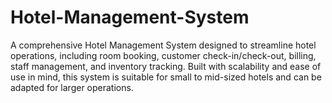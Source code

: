 # Hotel-Management-System
A comprehensive Hotel Management System designed to streamline hotel operations, including room booking, customer check-in/check-out, billing, staff management, and inventory tracking. Built with scalability and ease of use in mind, this system is suitable for small to mid-sized hotels and can be adapted for larger operations.

